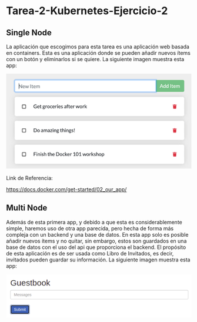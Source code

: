 # Tarea-2-Kubernetes-Ejercicio-2

## Single Node

La aplicación que escogimos para esta tarea es una aplicación web basada en containers. Esta es una aplicación donde se pueden añadir nuevos ítems con un botón y eliminarlos si se quiere.
La siguiente imagen muestra esta app:

![Single Node App](https://github.com/Renato01011/Tarea-2-Kubernetes-Ejercicio-2/blob/main/Images/SingleNode.png)

Link de Referencia:

https://docs.docker.com/get-started/02_our_app/

## Multi Node

Además de esta primera app, y debido a que esta es considerablemente simple, haremos uso de otra app parecida, pero hecha de forma más compleja con un backend y una base de datos. En esta app solo es posible añadir nuevos ítems y no quitar, sin embargo, estos son guardados en una base de datos con el uso del api que proporciona el backend. El propósito de esta aplicación es de ser usada como Libro de Invitados, es decir, invitados pueden guardar su información.
La siguiente imagen muestra esta app:

![Multi Node App](https://github.com/Renato01011/Tarea-2-Kubernetes-Ejercicio-2/blob/main/Images/MultiNode.png)
